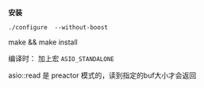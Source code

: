 **安装**

`./configure  --without-boost`

make && make install 

编译时： 加上宏 `ASIO_STANDALONE`

asio::read 是 preactor 模式的，读到指定的buf大小才会返回

